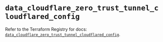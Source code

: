 # `data_cloudflare_zero_trust_tunnel_cloudflared_config`

Refer to the Terraform Registry for docs: [`data_cloudflare_zero_trust_tunnel_cloudflared_config`](https://registry.terraform.io/providers/cloudflare/cloudflare/5.8.4/docs/data-sources/zero_trust_tunnel_cloudflared_config).
